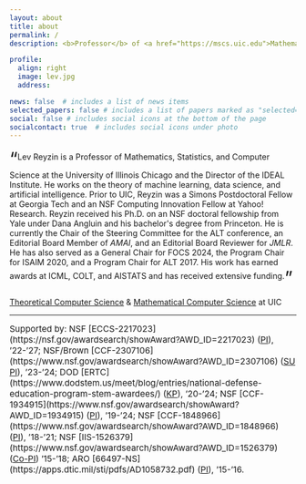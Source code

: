 ```yaml
---
layout: about
title: about
permalink: /
description: <b>Professor</b> of <a href="https://mscs.uic.edu">Mathematics, Statistics, and Computer Science</a> | <b>Institute Director</b> of <a href="http://ideal-institute.org/">IDEAL Data Science Institute</a>

profile:
  align: right
  image: lev.jpg
  address: 

news: false  # includes a list of news items
selected_papers: false # includes a list of papers marked as "selected={true}"
social: false # includes social icons at the bottom of the page
socialcontact: true  # includes social icons under photo
---
```


<sub><sub><sub><span style="font-size:xx-large;">&ldquo;</span></sub></sub></sub>Lev Reyzin is a Professor of Mathematics, Statistics, and Computer Science
at the University of Illinois Chicago and the Director of the IDEAL Institute.
He works on the theory of machine learning, data science, and artificial intelligence.
Prior to UIC, Reyzin was a Simons Postdoctoral Fellow at Georgia Tech and an
NSF Computing Innovation Fellow at Yahoo! Research. Reyzin received his Ph.D. on an NSF doctoral fellowship from Yale under Dana Angluin and his bachelor's degree from Princeton.
He is currently the Chair of the Steering Committee for the ALT conference, an Editorial Board Member of <i>AMAI</i>, and an Editorial Board Reviewer for <i>JMLR</i>. He has also served as a General Chair for FOCS 2024, the Program Chair for ISAIM 2020, and a Program Chair for ALT 2017. His work has earned awards at ICML, COLT, and AISTATS and has received extensive funding.<sub><sub><sub><span style="font-size:xx-large;">&rdquo;</span></sub></sub></sub>

<a href="https://cstheory.lab.uic.edu/">Theoretical Computer Science</a> & <a href="http://homepages.math.uic.edu/~mcs/">Mathematical Computer Science</a> at UIC

<hr>
<span style="font-size:15px">
Supported by:
NSF [ECCS-2217023](https://nsf.gov/awardsearch/showAward?AWD_ID=2217023)  (<a href="https://ras.mit.edu/education-and-career-resources/glossary#letterp">PI</a>), ’22-’27;
NSF/Brown [CCF-2307106](https://www.nsf.gov/awardsearch/showAward?AWD_ID=2307106) (<a href="https://ras.mit.edu/grant-and-contract-administration/subawards-overview">SU</a> <a href="https://ras.mit.edu/education-and-career-resources/glossary#letterp">PI</a>), ’23-’24;
DOD [ERTC](https://www.dodstem.us/meet/blog/entries/national-defense-education-program-stem-awardees/) (<a href="https://ras.mit.edu/education-and-career-resources/glossary#letterk">KP</a>), ’20-’24;
NSF [CCF-1934915](https://www.nsf.gov/awardsearch/showAward?AWD_ID=1934915) (<a href="https://ras.mit.edu/education-and-career-resources/glossary#letterp5">PI</a>), ’19-’24;
NSF [CCF-1848966](https://www.nsf.gov/awardsearch/showAward?AWD_ID=1848966) (<a href="https://ras.mit.edu/education-and-career-resources/glossary#letterp">PI</a>), ’18-’21; 
NSF [IIS-1526379](https://www.nsf.gov/awardsearch/showAward?AWD_ID=1526379) (<a href="https://ras.mit.edu/education-and-career-resources/glossary#letterc">Co-PI</a>) ’15-’18; 
ARO [66497-NS](https://apps.dtic.mil/sti/pdfs/AD1058732.pdf) (<a href="https://ras.mit.edu/education-and-career-resources/glossary#letterp">PI</a>), ’15-’16. <br>
</span>
<!--<span style="font-size:13px">
Note: my role is specified in parentheses, where PI = "Principal Investigator," Co-PI = "Co-Principal Investigator," and "KP=Key Person." 
</span>-->
